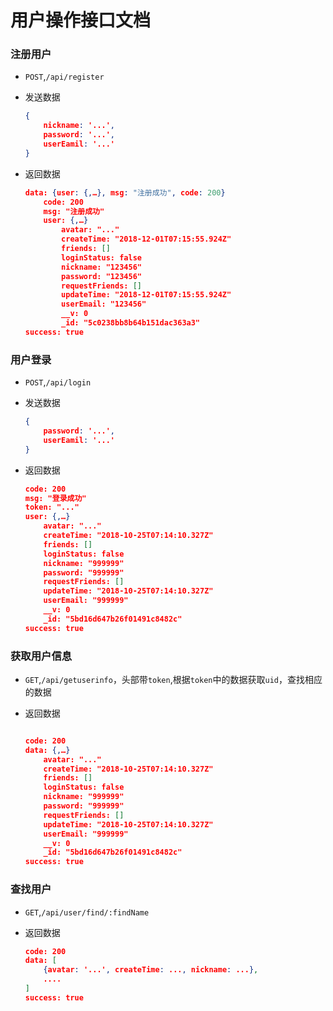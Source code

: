 # 用户操作接口文档

### 注册用户

- `POST`,`/api/register`

- 发送数据

  ```json
  {
      nickname: '...',
      password: '...',
      userEamil: '...'
  }
  ```

- 返回数据

  ```json
  data: {user: {,…}, msg: "注册成功", code: 200}
      code: 200
      msg: "注册成功"
      user: {,…}
          avatar: "..."
          createTime: "2018-12-01T07:15:55.924Z"
          friends: []
          loginStatus: false
          nickname: "123456"
          password: "123456"
          requestFriends: []
          updateTime: "2018-12-01T07:15:55.924Z"
          userEmail: "123456"
          __v: 0
          _id: "5c0238bb8b64b151dac363a3"
  success: true
  ```

### 用户登录

- `POST`,`/api/login`

- 发送数据

  ```json
  {
      password: '...',
      userEamil: '...'
  }
  ```

- 返回数据

  ```json
  code: 200
  msg: "登录成功"
  token: "..."
  user: {,…}
      avatar: "..."
      createTime: "2018-10-25T07:14:10.327Z"
      friends: []
      loginStatus: false
      nickname: "999999"
      password: "999999"
      requestFriends: []
      updateTime: "2018-10-25T07:14:10.327Z"
      userEmail: "999999"
      __v: 0
      _id: "5bd16d647b26f01491c8482c"
  success: true
  ```

### 获取用户信息

- `GET`,`/api/getuserinfo`，头部带`token`,根据`token`中的数据获取`uid`，查找相应的数据

- 返回数据

  ```json
  
  code: 200
  data: {,…}
      avatar: "..."
      createTime: "2018-10-25T07:14:10.327Z"
      friends: []
      loginStatus: false
      nickname: "999999"
      password: "999999"
      requestFriends: []
      updateTime: "2018-10-25T07:14:10.327Z"
      userEmail: "999999"
      __v: 0
      _id: "5bd16d647b26f01491c8482c"
  success: true
  ```

### 查找用户

- `GET`,`/api/user/find/:findName`

- 返回数据

  ```json
  code: 200
  data: [
      {avatar: '...', createTime: ..., nickname: ...},
      ....
  ]
  success: true
  ```
